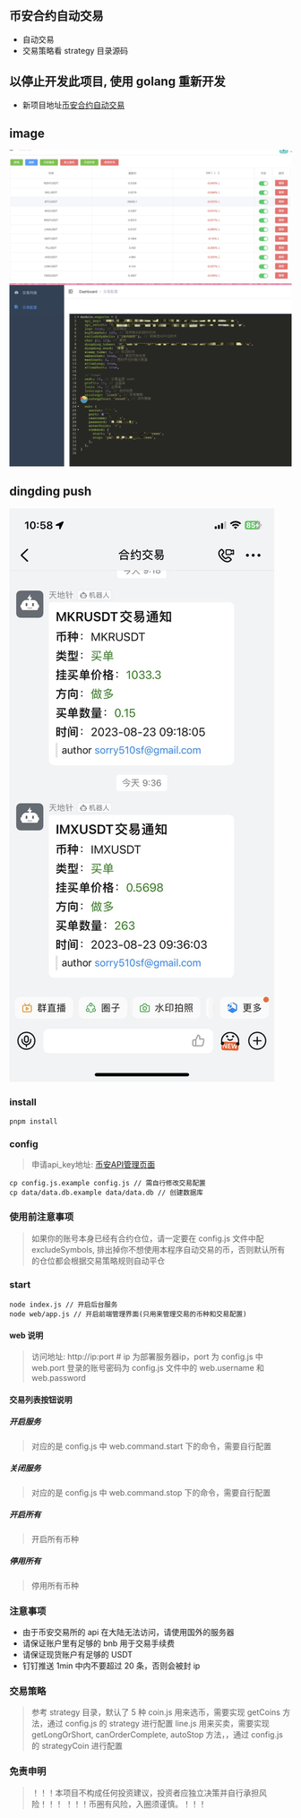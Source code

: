 ## 币安合约自动交易
- 自动交易
- 交易策略看 strategy 目录源码

## 以停止开发此项目, 使用 golang 重新开发
- 新项目地址[币安合约自动交易](https://github.com/sorry510/go_binance_futures)

## image
![交易币种](./img/coins.jpg)
![交易配置](./img/config.jpg)

## dingding push
![钉钉推送1](./img/dingding.jpeg)

### install
```
pnpm install
```

### config
> 申请api_key地址: [币安API管理页面](https://www.binance.com/cn/usercenter/settings/api-management)

```
cp config.js.example config.js // 需自行修改交易配置
cp data/data.db.example data/data.db // 创建数据库
```

### 使用前注意事项
> 如果你的账号本身已经有合约仓位，请一定要在 config.js 文件中配 excludeSymbols, 排出掉你不想使用本程序自动交易的币，否则默认所有的仓位都会根据交易策略规则自动平仓

### start

```
node index.js // 开启后台服务
node web/app.js // 开启前端管理界面(只用来管理交易的币种和交易配置)
```

#### web 说明
>访问地址: http://ip:port # ip 为部署服务器ip，port 为 config.js 中 web.port
登录的账号密码为 config.js 文件中的  web.username 和 web.password

#### 交易列表按钮说明
##### 开启服务
> 对应的是 config.js 中 web.command.start 下的命令，需要自行配置

##### 关闭服务
> 对应的是 config.js 中 web.command.stop 下的命令，需要自行配置

##### 开启所有
> 开启所有币种

##### 停用所有
> 停用所有币种 

### 注意事项
- 由于币安交易所的 api 在大陆无法访问，请使用国外的服务器
- 请保证账户里有足够的 bnb 用于交易手续费
- 请保证现货账户有足够的 USDT
- 钉钉推送 1min 中内不要超过 20 条，否则会被封 ip

### 交易策略
> 参考 strategy 目录，默认了 5 种
> coin.js 用来选币，需要实现 getCoins 方法，通过 config.js 的 strategy 进行配置
> line.js 用来买卖，需要实现 getLongOrShort, canOrderComplete, autoStop 方法，，通过 config.js 的 strategyCoin 进行配置

### 免责申明
>！！！本项目不构成任何投资建议，投资者应独立决策并自行承担风险！！！
！！！币圈有风险，入圈须谨慎。！！！
